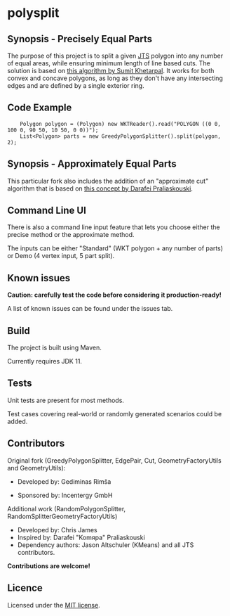# polysplit

## Synopsis - Precisely Equal Parts

The purpose of this project is to split a given [JTS](http://www.vividsolutions.com/jts/JTSHome.htm) polygon into any 
number of equal areas, while ensuring minimum length of line based cuts. The solution is based on 
[this algorithm by Sumit Khetarpal](http://www.khetarpal.org/polygon-splitting/). It works for both convex and concave 
polygons, as long as they don't have any intersecting edges and are defined by a single exterior ring.

## Code Example
```
    Polygon polygon = (Polygon) new WKTReader().read("POLYGON ((0 0, 100 0, 90 50, 10 50, 0 0))");
    List<Polygon> parts = new GreedyPolygonSplitter().split(polygon, 2);
```

## Synopsis - Approximately Equal Parts

This particular fork also includes the addition of an "approximate cut" algorithm that is based on 
[this concept by Darafei Praliaskouski](https://lists.osgeo.org/pipermail/postgis-users/2018-June/042795.html).

## Command Line UI

There is also a command line input feature that lets you choose either the precise
method or the approximate method.

The inputs can be either "Standard" (WKT polygon + any number of parts)
or Demo (4 vertex input, 5 part split).

## Known issues

**Caution: carefully test the code before considering it production-ready!**

A list of known issues can be found under the issues tab.

## Build

The project is built using Maven.

Currently requires JDK 11.

## Tests

Unit tests are present for most methods.

Test cases covering real-world or randomly generated scenarios could be added.

## Contributors

Original fork (GreedyPolygonSplitter, EdgePair, Cut,
GeometryFactoryUtils and GeometryUtils):

* Developed by: Gediminas Rimša

* Sponsored by: Incentergy GmbH

Additional work (RandomPolygonSplitter, RandomSplitterGeometryFactoryUtils)

* Developed by: Chris James
* Inspired by: Darafei "Komяpa" Praliaskouski
* Dependency authors: Jason Altschuler (KMeans) and all JTS contributors.

**Contributions are welcome!**

## Licence

Licensed under the [MIT license](https://github.com/grimsa/polysplit/blob/master/LICENSE).